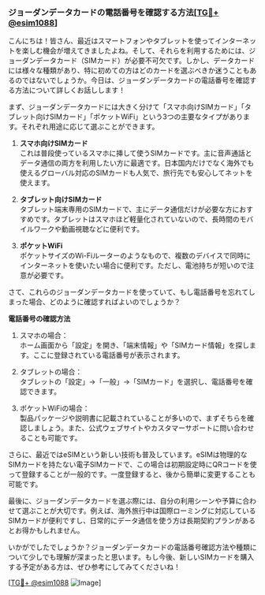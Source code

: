 ### ジョーダンデータカードの電話番号を確認する方法[[TG💪+ @esim1088](https://t.me/s/esim1088)]

こんにちは！皆さん、最近はスマートフォンやタブレットを使ってインターネットを楽しむ機会が増えてきましたよね。そして、それらを利用するためには、ジョーダンデータカード（SIMカード）が必要不可欠です。しかし、データカードには様々な種類があり、特に初めての方はどのカードを選ぶべきか迷うこともあるのではないでしょうか。今日は、ジョーダンデータカードの電話番号を確認する方法について詳しくお話しします！

まず、ジョーダンデータカードには大きく分けて「スマホ向けSIMカード」「タブレット向けSIMカード」「ポケットWiFi」という3つの主要なタイプがあります。それぞれ用途に応じて選ぶことができます。

1. **スマホ向けSIMカード**  
これは普段使っているスマホに挿して使うSIMカードです。主に音声通話とデータ通信の両方を利用したい方に最適です。日本国内だけでなく海外でも使えるグローバル対応のSIMカードも人気で、旅行先でも安心してネットを使えます。

2. **タブレット向けSIMカード**  
タブレット端末専用のSIMカードで、主にデータ通信だけが必要な方におすすめです。タブレットはスマホほど軽量化されていないので、長時間のモバイルワークや動画視聴などに便利です。

3. **ポケットWiFi**  
ポケットサイズのWi-Fiルーターのようなもので、複数のデバイスで同時にインターネットを使いたい場合に便利です。ただし、電池持ちが短いので注意が必要です。

さて、これらのジョーダンデータカードを使っていて、もし電話番号を忘れてしまった場合、どのように確認すればよいのでしょうか？

**電話番号の確認方法**  
1. スマホの場合：  
ホーム画面から「設定」を開き、「端末情報」や「SIMカード情報」を探します。ここに登録されている電話番号が表示されます。  

2. タブレットの場合：  
タブレットの「設定」→「一般」→「SIMカード」を選択し、電話番号を確認できます。  

3. ポケットWiFiの場合：  
製品パッケージや説明書に記載されていることが多いので、まずそちらを確認しましょう。また、公式ウェブサイトやカスタマーサポートに問い合わせることも可能です。

さらに、最近ではeSIMという新しい技術も普及しています。eSIMは物理的なSIMカードを持たない電子SIMカードで、この場合は初期設定時にQRコードを使って登録することが一般的です。一度登録すると、後から簡単に変更することも可能です。

最後に、ジョーダンデータカードを選ぶ際には、自分の利用シーンや予算に合わせて選ぶことが大切です。例えば、海外旅行中は国際ローミングに対応しているSIMカードが便利ですし、日常的にデータ通信を使う方は長期契約プランがあるとお得かもしれません。

いかがでしたでしょうか？ジョーダンデータカードの電話番号確認方法や種類について少しでも理解が深まったと思います。もし今後、新しいSIMカードを購入する予定がある方は、ぜひ参考にしてみてくださいね！

[[TG💪+ @esim1088](https://t.me/s/esim1088) ![Image](https://i.postimg.cc/Y0z9fWf4/image.png)]
